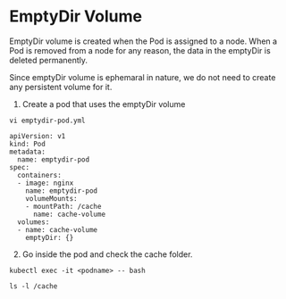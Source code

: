 # EmptyDir Volume

EmptyDir volume is created when the Pod is assigned to a node. When a Pod is removed from a node for any reason, the data in the emptyDir is deleted permanently.

Since emptyDir volume is ephemaral in nature, we do not need to create any persistent volume for it. 


1. Create a pod that uses the emptyDir volume

```
vi emptydir-pod.yml
```
```
apiVersion: v1
kind: Pod
metadata:
  name: emptydir-pod
spec:
  containers:
  - image: nginx
    name: emptydir-pod
    volumeMounts:
    - mountPath: /cache
      name: cache-volume
  volumes:
  - name: cache-volume
    emptyDir: {}
```

2. Go inside the pod and check the cache folder.

```
kubectl exec -it <podname> -- bash 

ls -l /cache
```


